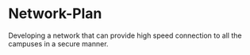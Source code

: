 # Network-Plan
Developing a network that can provide high speed connection to all the campuses in a secure manner.
